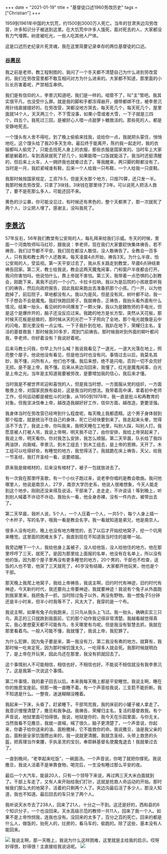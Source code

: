 +++ 
date = "2021-01-19"
title = "基督徒口述1960劳改历史"
tags = ["Christian"]
+++

1959到1961年中国的大饥荒，约1500到3000万人死亡。当年的甘肃夹边沟劳改营，许多知识分子被送到这里。在大饥荒中许多人饿死，面对死去的人，大家都没有力气埋葬。树皮被吃光，一些人吃其他人尸体。

这是口述历史纪录片死灵魂，我在这里简要记录幸存的两位基督徒的口述。

### [谷惠民](https://youtu.be/zAdJK0LkBlg?list=PLrXeLzPhN4rTtk3o6U9Bka4iKV0F3LmUo&t=2845)

我之前是老师，教工程制图的，我问了一个冬天都不清楚自己为什么进到劳改营的。我们在劳改营里都不敢互相问对方为什么进来的。大家都不知道，那里面的小队长厉害着呢，严禁相互串供。

我们是有信仰的人，李景沆知道吧，我们是一样的。咱管不了，叫"主"管吧。我其实很平凡，也没受什么罪。就是我的脚和手都冻得崩开，绷带都绑不住，被李景沆用针线直接缝好的。在劳改营，哭都没地方哭去，每天死几个，每天死几个，屋里面就14个人，天天两三个，不下雪没事，如果小雪或者大雪，一下子就是三四个，四五个。我死过三回，是被好心人喂一点甜萝卜糖救活的。那些死的人，都是安静地死去。

一个馒头有人舍不得吃，到了晚上偷偷来找我，说给你一点，我就把头蒙住，悄悄地吃，这个馒头给了我20多天生命。最后终于能离开，陈约我一起走时，我的衣服都叫人偷完了，只能去找死人身上的衣服，那些衣服是国家发的。当时车上大家都是躺着的，车到酒泉就死了好几个，如果能喂一口饭就能活了。我当时还挺清醒的，但后来上火车，人一拥挤我也就晕过去了，等我醒来，两只脚的鞋都没有了。当时是一月，我赶紧喊谁有鞋，后来一个人给我一只布鞋，一个人给我一只皮鞋。

我那时候按国家规定，工资79.5，但是天水那个地方，只按70算，还只发一半。我那时候去劳改营，只拿了3块钱，3块钱在那里待了3年。可以说死人把活人救了，要不是死那么多人，可能还回不来。

黄色的沙尘暴，你可能没见过，有时候还有黑色的，整个天都黑了，那一次就死了两个人，沙尘把人埋了。感谢主，没叫我死了。
## [李景沆](https://youtu.be/zAdJK0LkBlg?list=PLrXeLzPhN4rTtk3o6U9Bka4iKV0F3LmUo&t=4475)
57年反右，56年我们教堂有公安局的人，每礼拜来给我们示威。冬天的时候，里面一个河南牧师叫马红珍，跟我说：李老师，现在我们大家要赶快集体祷告，若不祷告，我们过节都不平安。我们现在都没人敢信，没人敢祷告了。全教会一百多人，只有我和教士两个人还敢来。每天凌晨4点开始，祷告3天。为什么半夜，怕公安局的人，受监视。第一天平安过去了，我从东关路走到教堂，早晨6点钟结束祷告回家。第二天，教士给我说，教会这两天魔鬼闹事，门和窗户半夜都会打开。我问你害怕吗，他说怕什么，靠上帝就不害怕。第三天，我带着一点恐惧的心到教会，刚跪下来，离我不远的一个小门，卡拉卡拉响，我以为是后院的小孩故意听我们的祷告，然后向政府报告，因此我起来跑出去准备抓那个小孩。门一开，以为他跑掉了，前后院子，草地都没有人。我以为是风，但是没有风，树叶都不动，我一下子想会不会是魔鬼。我赶快跑回房子，我就祷告，正祷告，我抬头看外面有什么情况。结果一抬头，看见树的中间爆发了一颗火弹，我以为是魏牧师的手电光，但是这个是爆炸开的，脑子还没反应过来。我跪的地方是长方型，突然从天花板，那时候天花板是纸做的，那时候从天的光芒一下子照向了全地，那个电光就像是云中的闪电，那光里没有一点尘埃。一下子我扑到在地，我趴在地下，荣耀归主名，复活的基督救我！那时候我30多岁，爬到门前祷告。那时候我听到外面的柳叶都问我，李老师，你好着没有？我说好着呢。

后来马教士问我，你早上为什么喊？我说我看见了一道光，一道大光落在地上，照亮整个屋子。他说他没有看见，但是他当时也没有问。事情过去以后，我莫名其妙，我不懂，问所有人，他们也不懂。我后来想，绝不是闪电，否则一切不会完好无损。是不是上帝，我不懂。后来从夹边沟回来，我懂了，红光是魔鬼闹事，白光是上帝之光。当年是主知道我要被劳改，是要增加我的信心，我后来才懂。

当时我是不被世界欢迎和喜悦的人，但是我当时想，一方面服从党的组织，一方面敬畏上帝，对国家民族有益处，这是我当时的想法。我带着高中课，拿着初中老师工作，任何运动都是被批斗的对象，从1950到1978年，我一直是批斗和再教育的对象。但我坚决信奉上帝，越改造我越好好工作，信仰方面，越改造，更要坚强。

我身体当时在劳改营已经垮到什么程度呢，每天晚上我都遗精。这个男子身体弱到那个程度，就是统治不住自己的身体，死亡已经快要到来了。我走起来头晕，觉得活不下去了，我说上帝，你叫我来，我明天睡在工地里，叫别人踩，叫别人打。我愿意被人打被人骂，我说上帝啊，明天我不动了，由你安排，我给上帝哭起来了，我说上帝，明天看你。你对我怎么安排，我怎么顺服。第二天早晨，队长给了我四两油饼，向我喊，李景沆，到木工组去！到木工组去，是上帝的恩赐，天开了。木工组可以吃得好些，有睡觉的地方，我觉得活了。我就跪在床上祷告，天父，给我一节圣经，我打开圣经一看，说要顺服。

原来我是做棺材的，后来没有棺材了，被子一包就放进去了。

有一次我在那里哼圣歌，有一个小伙子跑过来，说老李你唱的是教会歌曲。我问他哪里人，他说是南京人，27岁，南京大学历史系，他说人很难想象，今天人能走到这个地步。刚刚还没来得及说话，干部来了，走走走，不许说话！等到晚上，听到别人喊着不许动不许动，我抬头一看，他全身赤裸，没有一件内衣，被带出去了。

第二天早晨，我听人说，5个人，一个人压着一个人，一共5个，每个人身上插一个木杆子，写的名字，哦我一看是教会名字。我一看就知道是弟兄，他是南京人。

很多人没有吃的，晚上也没有地方睡觉的，去了以后才开始挖地窝子，挖一个坑用来睡觉。这里面的困难太多了。我直到现在不知道我当时住的是哪一站。

我旁边睡下一个人，我给他身上盖被子，没人给他饭，没人给他住的地方。他在那里哼哼了三天，就死了。是因为那里给上面报的名单，他没有在名单上，所以没有他的饭。因为那个屋子里再没有更多睡觉的地方，20个男的，干部也不检查，送饭的人也不管，他哭了三天就死了，40岁没有结婚，大家都开他玩笑，他也是个干部。

那天晚上我爬上地窝子，我给上帝祷告，我说主啊，旧约时代有神迹，旧约时代有神迹，今天新约时代，我还要向上帝要神迹，我就要神迹！我说有个兔子从外面跑到我家里来，我把兔子一抓，当时除过兔子以外，再没有野物。我一想兔子5分钟还是半小时来，但半小时我等不了，风太大了，我穿的是一个布。

我说主啊，如果有兔子向我跑来，三只鸟从我头上飞过。我一抬头，确确实实三只鸟，真正的三只就跌到我面前，它的那个动作我记得非常清楚。我越看越觉得真实，我心里想夏天都不可能有鸟，冬天哪里有鸟呢。但是我没有智慧去抓，我就在那里看着鸟。一般人可能不懂，我就懂了，我说上帝，我犯罪了。

为什么犯罪，因为兔子要是来，第一我没有刀，第二我没有煮的地方。就算有，我那时候一吃肯定死，因为那时候饥饿太久，一吃得多人就会死。我那时候就明白了，是上帝在开玩笑，因此鸟还在那里，我没有抓就回去了。

这个事情别人不可能相信，相信也好，不相信也好。不能说不相信就没有我李景沆了。这是我第一次说这个事情。

第二件事情，我的妻子回去以后。本来我每天晚上都是平安睡觉。我说主啊，睡在你的施恩宝座前。但那一晚一直睡不着。有一个声音给我说，三支箭不能折断。我不知道是什么。一整夜，迷迷糊糊没睡着。

我起来一下床，头昏了，赶紧睡下。干部骂完我，我的床前的小罐子被人拿走了。我意识慢慢清楚了，撒旦和我争战。我祷告，荣耀归主名，复活的基督救我。有个声音说，地狱里面可怕得很。我说，地狱是你的，我今天在乐园里面，与你无关。当然我看不见撒旦，我就一直喊，喊了很久，脑子更清楚了，一个声音说，你起来，你妻子给你送来的油、面粉撒掉，它不能救你的命。我说撒旦，油是我父亲的血，面粉是全家饥饿攒出来的，我一说就更清醒。我就念圣经，头带上救恩的头盔，把真理当作束腰，手执圣灵的宝剑，奉耶稣基督名使魔鬼退去！我就晕过去了。

一直到晚间，“老李起来吃饭”，一碗面汤。一个声音说，你喝了就把你撑死。我说撒旦，我说人活着不是单靠食物，喝完后，一生没有睡过那么平安的夜。

最后一个大汽车，能装20人，只有一个领导下来说，再过两三天大米白面就到了。干部上车走了，又有人来开始给我们打针，这就是抢救人命运动的开始。那时候我们那么大的地窝子，活着的只剩两个人了。夹边沟最后活了多少人，那没人知道，我也不知道。最后回去的车只坐了两个人。

我听说天水市去了238人，回来了21人，十分之一不到。这还是好的，西和县的6个知识分子，一个也没回来。天水高级示范的教师一共11人，回来了我一个人。如果不是上帝怜悯我，连我也没有。没回来的太多了，百分之百的死亡。回来的都是什么人，做饭的，抬死人的，灶房的，看马车的，偷跑的。除了这些，基本没有人能回来。

![](https://i.imgur.com/0ycyVf1.png)
我说主啊，那一天晚上，我说为什么这样困难，这里就是主给我的启示。哎呀妙得很，妙得很！主直接给我说话呢。
![](https://i.imgur.com/l0dhXjl.png)